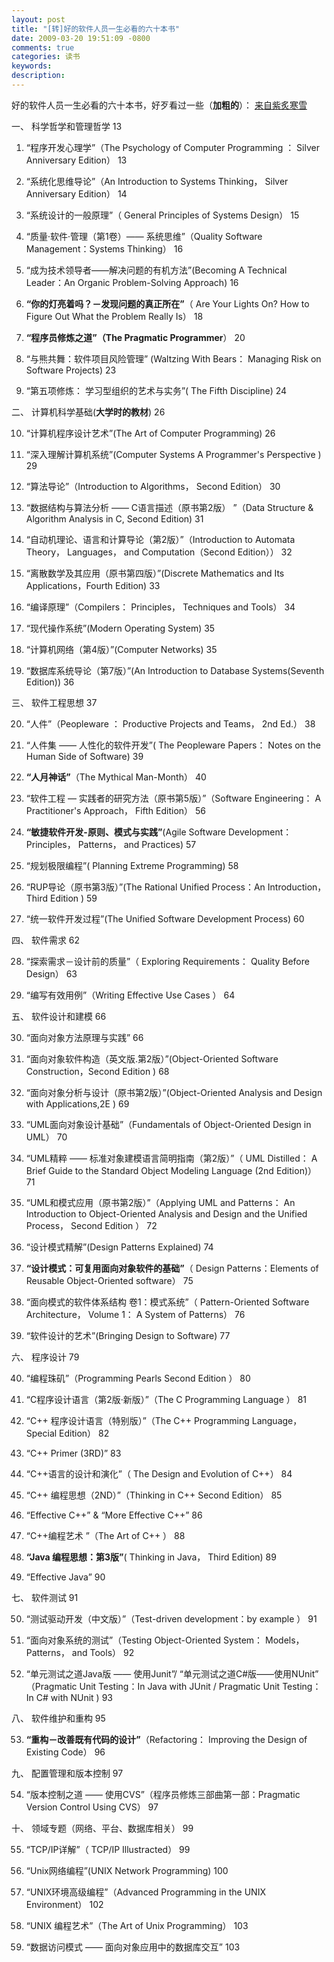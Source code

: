 ```yaml
---
layout: post
title: "[转]好的软件人员一生必看的六十本书"
date: 2009-03-20 19:51:09 -0800
comments: true
categories: 读书
keywords: 
description: 
---
```

好的软件人员一生必看的六十本书，好歹看过一些（**加粗的**）：
<a href="http://nescaped.blog.edu.cn/2008/130819.html" target="_blank">来自紫炙寒雪</a>

一、 科学哲学和管理哲学 13<!--more-->

1. “程序开发心理学”（The Psychology of Computer Programming ： Silver Anniversary Edition） 13  

2. “系统化思维导论”（An Introduction to Systems Thinking， Silver Anniversary Edition） 14

3. “系统设计的一般原理”（ General Principles of Systems Design） 15

4. “质量·软件·管理（第1卷）—— 系统思维”（Quality Software Management：Systems Thinking） 16

5. “成为技术领导者——解决问题的有机方法”(Becoming A Technical Leader：An Organic Problem-Solving Approach) 16

6. **“你的灯亮着吗？－发现问题的真正所在”**（ Are Your Lights On? How to Figure Out What the Problem Really Is） 18

7. **“程序员修炼之道”（The Pragmatic Programmer**） 20

8. “与熊共舞：软件项目风险管理” (Waltzing With Bears： Managing Risk on Software Projects) 23

9. “第五项修炼： 学习型组织的艺术与实务”( The Fifth Discipline) 24
  
二、 计算机科学基础(**大学时的教材**) 26

10. “计算机程序设计艺术”(The Art of Computer Programming) 26

11. “深入理解计算机系统”(Computer Systems A Programmer's Perspective ) 29

12. “算法导论”（Introduction to Algorithms， Second Edition） 30

13. “数据结构与算法分析 —— C语言描述（原书第2版） ”（Data Structure & Algorithm Analysis in C, Second Edition) 31

14. “自动机理论、语言和计算导论（第2版）”（Introduction to Automata Theory， Languages， and Computation（Second 
Edition）） 32

15. “离散数学及其应用（原书第四版）”(Discrete Mathematics and Its Applications，Fourth Edition) 33

16. “编译原理”（Compilers： Principles， Techniques and Tools） 34

17. “现代操作系统”(Modern Operating System) 35

18. “计算机网络（第4版）”(Computer Networks) 35

19. “数据库系统导论（第7版）”(An Introduction to Database Systems(Seventh Edition)) 36
  
三、 软件工程思想 37

20. “人件”（Peopleware ： Productive Projects and Teams， 2nd Ed.） 38

21. “人件集 —— 人性化的软件开发”( The Peopleware Papers： Notes on the Human Side of Software) 39

22. **“人月神话”**（The Mythical Man-Month） 40

23. “软件工程 — 实践者的研究方法（原书第5版）”（Software Engineering： A Practitioner's Approach， Fifth Edition） 56

24. **“敏捷软件开发-原则、模式与实践”**(Agile Software Development： Principles， Patterns， and Practices) 57

25. “规划极限编程”(  Planning Extreme Programming) 58

26. “RUP导论（原书第3版）”(The Rational Unified Process：An Introduction，Third Edition ) 59

27. “统一软件开发过程”(The Unified Software Development Process) 60
  
四、 软件需求 62

28. “探索需求－设计前的质量”（  Exploring Requirements： Quality Before Design） 63

29. “编写有效用例”（Writing Effective Use Cases ） 64
  
五、 软件设计和建模 66

30. “面向对象方法原理与实践” 66

31. “面向对象软件构造（英文版.第2版）”(Object-Oriented Software Construction，Second Edition ) 68

32. “面向对象分析与设计（原书第2版）”(Object-Oriented Analysis and Design with Applications,2E ) 69

33. “UML面向对象设计基础”（Fundamentals of Object-Oriented Design in UML） 70

34. “UML精粹 —— 标准对象建模语言简明指南（第2版）”（  UML Distilled： A Brief Guide to the Standard Object Modeling 
Language (2nd Edition)） 71

35. “UML和模式应用（原书第2版）”（Applying UML and Patterns： An Introduction to Object-Oriented Analysis and 
Design and the Unified Process， Second Edition ） 72

36. “设计模式精解”(Design Patterns Explained) 74

37. **“设计模式：可复用面向对象软件的基础”**（  Design Patterns：Elements of Reusable Object-Oriented software） 75

38. “面向模式的软件体系结构 卷1：模式系统”（ Pattern-Oriented Software Architecture， Volume 1： A System of 
Patterns） 76

39. “软件设计的艺术”(Bringing Design to Software) 77
  
六、 程序设计 79

40. “编程珠矶”（Programming Pearls Second Edition ） 80

41. “C程序设计语言（第2版·新版）”（The C Programming Language ） 81

42. “C++ 程序设计语言（特别版）”（The C++ Programming Language， Special Edition） 82

43. “C++ Primer (3RD)” 83

44. “C++语言的设计和演化”（  The Design and Evolution of C++） 84

45. “C++ 编程思想（2ND）”（Thinking in C++ Second Edition） 85

46. “Effective C++” & “More Effective C++” 86

47. “C++编程艺术 ”（The Art of C++ ） 88

48. **“Java 编程思想：第3版”**( Thinking in Java， Third Edition) 89

49. “Effective Java” 90
  
七、 软件测试 91

50. “测试驱动开发（中文版）”（Test-driven development：by example ） 91

51. “面向对象系统的测试”（Testing Object-Oriented System： Models， Patterns， and Tools） 92

52. “单元测试之道Java版 —— 使用Junit”/ “单元测试之道C#版——使用NUnit” （Pragmatic Unit Testing：In Java with JUnit 
/  Pragmatic Unit Testing：In C# with NUnit ) 93
  
八、 软件维护和重构 95

53. **“重构－改善既有代码的设计”**（Refactoring： Improving the Design of Existing Code） 96
  
九、 配置管理和版本控制 97

54. “版本控制之道 —— 使用CVS”（程序员修炼三部曲第一部：Pragmatic Version Control Using CVS） 97
 
十、 领域专题（网络、平台、数据库相关） 99

55. “TCP/IP详解”（ TCP/IP Illustracted） 99

56. “Unix网络编程”(UNIX Network Programming) 100

57. “UNIX环境高级编程”（Advanced Programming in the UNIX Environment） 102

58. “UNIX 编程艺术”（The Art of Unix Programming） 103

59. “数据访问模式 —— 面向对象应用中的数据库交互” 103



